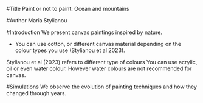 #Title 
Paint or not to paint: Ocean and mountains 

#Author
Maria Stylianou

#Introduction
We present canvas paintings inspired by nature.

- You can use cotton, or different canvas material depending on the colour 
types you use (Stylianou et al 2023).

Stylianou et al (2023) refers to different type of colours
You can use acrylic, oil or even water colour. However water colours are 
not recommended for canvas. 

#Simulations
We observe the evolution of painting techniques and how they changed 
through years.
